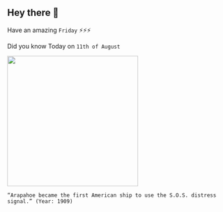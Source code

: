 ## Hey there 👋
Have an amazing `Friday` ⚡⚡⚡

Did you know Today on `11th of August`
 
 [<img src="https://files.nc.gov/ncdcr/this-day-nc/august_11_araphoe.jpg" width="300" />](https://www.ncdcr.gov/blog/2015/08/11/distress-signal-sos-first-heard-at-hatteras-1909) 
 ```
“Arapahoe became the first American ship to use the S.O.S. distress signal.” (Year: 1909)
```
